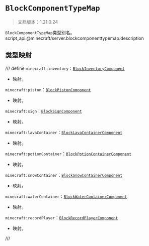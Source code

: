 # `BlockComponentTypeMap`

> 文档版本：1.21.0.24

`BlockComponentTypeMap`类型别名。script_api.@minecraft/server.blockcomponenttypemap.description

## 类型映射

/// define
`minecraft:inventory`：[`BlockInventoryComponent`](./blockinventorycomponent.md)

- 映射。

`minecraft:piston`：[`BlockPistonComponent`](./blockpistoncomponent.md)

- 映射。

`minecraft:sign`：[`BlockSignComponent`](./blocksigncomponent.md)

- 映射。

`minecraft:lavaContainer`：[`BlockLavaContainerComponent`](./blocklavacontainercomponent.md)

- 映射。

`minecraft:potionContainer`：[`BlockPotionContainerComponent`](./blockpotioncontainercomponent.md)

- 映射。

`minecraft:snowContainer`：[`BlockSnowContainerComponent`](./blocksnowcontainercomponent.md)

- 映射。

`minecraft:waterContainer`：[`BlockWaterContainerComponent`](./blockwatercontainercomponent.md)

- 映射。

`minecraft:recordPlayer`：[`BlockRecordPlayerComponent`](./blockrecordplayercomponent.md)

- 映射。


///
